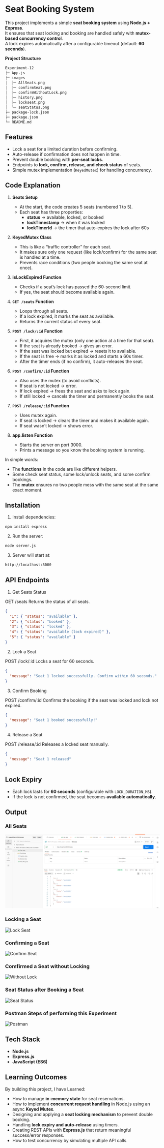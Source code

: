 # Seat Booking System
This project implements a simple **seat booking system** using **Node.js + Express**.  
It ensures that seat locking and booking are handled safely with **mutex-based concurrency control**.  
A lock expires automatically after a configurable timeout (default: **60 seconds**).  

**Project Structure**
```
Experiment-12
├─ App.js
├─ images
│  ├─ AllSeats.png
│  ├─ confirmSeat.png
│  ├─ confirmWithoutLock.png
│  ├─ history.png
│  ├─ lockseat.png
│  └─ seatStatus.png
├─ package-lock.json
├─ package.json
└─ README.md
```
## Features
- Lock a seat for a limited duration before confirming.
- Auto-release if confirmation does not happen in time.
- Prevent double booking with **per-seat locks**.
- Endpoints to **lock, confirm, release, and check status** of seats.
- Simple mutex implementation (`KeyedMutex`) for handling concurrency.


## Code Explanation

1. **Seats Setup**  
   - At the start, the code creates 5 seats (numbered 1 to 5).  
   - Each seat has three properties:  
     - **status** → available, locked, or booked  
     - **lockTimestamp** → when it was locked  
     - **lockTimerId** → the timer that auto-expires the lock after 60s  

2. **KeyedMutex Class**  
   - This is like a “traffic controller” for each seat.  
   - It makes sure only one request (like lock/confirm) for the same seat is handled at a time.  
   - Prevents race conditions (two people booking the same seat at once).  

3. **isLockExpired Function**  
   - Checks if a seat’s lock has passed the 60-second limit.  
   - If yes, the seat should become available again.  

4. **`GET /seats` Function**  
   - Loops through all seats.  
   - If a lock expired, it marks the seat as available.  
   - Returns the current status of every seat.  

5. **`POST /lock/:id` Function**  
   - First, it acquires the mutex (only one action at a time for that seat).  
   - If the seat is already booked → gives an error.  
   - If the seat was locked but expired → resets it to available.  
   - If the seat is free → marks it as locked and starts a 60s timer.  
   - After the timer ends (if no confirm), it auto-releases the seat.  

6. **`POST /confirm/:id` Function**  
   - Also uses the mutex (to avoid conflicts).  
   - If seat is not locked → error.  
   - If lock expired → frees the seat and asks to lock again.  
   - If still locked → cancels the timer and permanently books the seat.  

7. **`POST /release/:id` Function**  
   - Uses mutex again.  
   - If seat is locked → clears the timer and makes it available again.  
   - If seat wasn’t locked → shows error.  

8. **app.listen Function**  
   - Starts the server on port 3000.  
   - Prints a message so you know the booking system is running.  

In simple words:  
- The **functions** in the code are like different helpers.  
- Some check seat status, some lock/unlock seats, and some confirm bookings.  
- The **mutex** ensures no two people mess with the same seat at the same exact moment.  


## Installation

1. Install dependencies:
```bash
npm install express
```
2. Run the server:
```bash
node server.js
```

3. Server will start at:
```bash
http://localhost:3000
```

## API Endpoints
1. Get Seats Status

GET /seats
Returns the status of all seats.

```json
{
  "1": { "status": "available" },
  "2": { "status": "booked" },
  "3": { "status": "locked" },
  "4": { "status": "available (lock expired)" },
  "5": { "status": "available" }
}
```

2. Lock a Seat

POST /lock/:id
Locks a seat for 60 seconds.

```json
{
  "message": "Seat 1 locked successfully. Confirm within 60 seconds."
}
```

3. Confirm Booking

POST /confirm/:id
Confirms the booking if the seat was locked and lock not expired.

```json
{
  "message": "Seat 1 booked successfully!"
}
```

4. Release a Seat

POST /release/:id
Releases a locked seat manually.

```json
{
  "message": "Seat 1 released"
}
```

## Lock Expiry
- Each lock lasts for **60 seconds** (configurable with `LOCK_DURATION_MS`).
- If the lock is not confirmed, the seat becomes **available automatically**.


## Output

### All Seats 
![All Seats](./images/AllSeats.png)

### Locking a Seat
![Lock Seat](./images/LockSeat5.png)

### Confirming a Seat
![Confirm Seat](./images/ConfirmedSeat5.png)

### Comfirmed a Seat without Locking 
![Without Lock](./images/ConfirmWithoutLocking.png)

### Seat Status after Booking a Seat
![Seat Status](./images/SeatsStatus.png)

### Postman Steps of performing this Experiment
![Postman](./images/PostmanHistory.png)


## Tech Stack
- **Node.js**
- **Express.js**
- **JavaScript (ES6)**


## Learning Outcomes

By building this project, I have Learned:

- How to manage **in-memory state** for seat reservations.  
- How to implement **concurrent request handling** in Node.js using an async **Keyed Mutex**.  
- Designing and applying a **seat locking mechanism** to prevent double booking.  
- Handling **lock expiry and auto-release** using timers.  
- Creating REST APIs with **Express.js** that return meaningful success/error responses.  
- How to test concurrency by simulating multiple API calls.
```


```